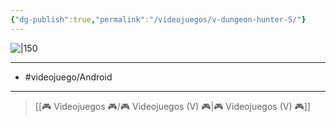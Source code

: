 ```yaml
---
{"dg-publish":true,"permalink":"/videojuegos/v-dungeon-hunter-5/"}
---
```



![|150](https://images.igdb.com/igdb/image/upload/t_cover_big/co28xs.jpg)

---

- #videojuego/Android 

---

> [[🎮 Videojuegos 🎮/🎮 Videojuegos (V) 🎮\|🎮 Videojuegos (V) 🎮]]